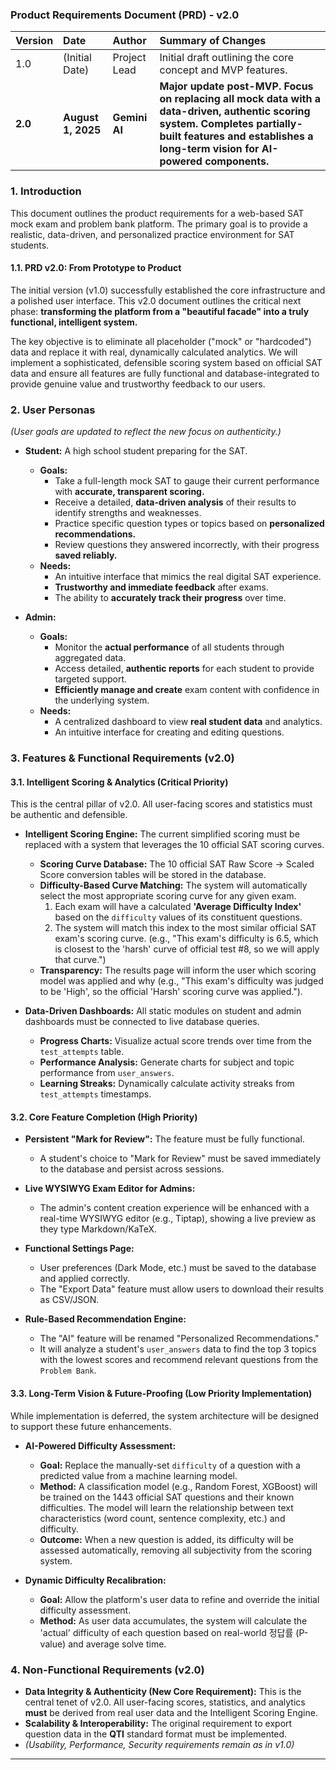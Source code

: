 ### **Product Requirements Document (PRD) - v2.0**

| Version | Date | Author | Summary of Changes |
| :--- | :--- | :--- | :--- |
| 1.0 | (Initial Date) | Project Lead | Initial draft outlining the core concept and MVP features. |
| **2.0** | **August 1, 2025** | **Gemini AI** | **Major update post-MVP. Focus on replacing all mock data with a data-driven, authentic scoring system. Completes partially-built features and establishes a long-term vision for AI-powered components.** |

### **1. Introduction**

This document outlines the product requirements for a web-based SAT mock exam and problem bank platform. The primary goal is to provide a realistic, data-driven, and personalized practice environment for SAT students.

#### **1.1. PRD v2.0: From Prototype to Product**

The initial version (v1.0) successfully established the core infrastructure and a polished user interface. This v2.0 document outlines the critical next phase: **transforming the platform from a "beautiful facade" into a truly functional, intelligent system.**

The key objective is to eliminate all placeholder ("mock" or "hardcoded") data and replace it with real, dynamically calculated analytics. We will implement a sophisticated, defensible scoring system based on official SAT data and ensure all features are fully functional and database-integrated to provide genuine value and trustworthy feedback to our users.

### **2. User Personas**
*(User goals are updated to reflect the new focus on authenticity.)*

*   **Student:** A high school student preparing for the SAT.
    *   **Goals:**
        *   Take a full-length mock SAT to gauge their current performance with **accurate, transparent scoring.**
        *   Receive a detailed, **data-driven analysis** of their results to identify strengths and weaknesses.
        *   Practice specific question types or topics based on **personalized recommendations.**
        *   Review questions they answered incorrectly, with their progress **saved reliably.**
    *   **Needs:**
        *   An intuitive interface that mimics the real digital SAT experience.
        *   **Trustworthy and immediate feedback** after exams.
        *   The ability to **accurately track their progress** over time.

*   **Admin:**
    *   **Goals:**
        *   Monitor the **actual performance** of all students through aggregated data.
        *   Access detailed, **authentic reports** for each student to provide targeted support.
        *   **Efficiently manage and create** exam content with confidence in the underlying system.
    *   **Needs:**
        *   A centralized dashboard to view **real student data** and analytics.
        *   An intuitive interface for creating and editing questions.

### **3. Features & Functional Requirements (v2.0)**

#### **3.1. Intelligent Scoring & Analytics (Critical Priority)**

This is the central pillar of v2.0. All user-facing scores and statistics must be authentic and defensible.

*   **Intelligent Scoring Engine:** The current simplified scoring must be replaced with a system that leverages the 10 official SAT scoring curves.
    *   **Scoring Curve Database:** The 10 official SAT Raw Score → Scaled Score conversion tables will be stored in the database.
    *   **Difficulty-Based Curve Matching:** The system will automatically select the most appropriate scoring curve for any given exam.
        1.  Each exam will have a calculated **'Average Difficulty Index'** based on the `difficulty` values of its constituent questions.
        2.  The system will match this index to the most similar official SAT exam's scoring curve. (e.g., "This exam's difficulty is 6.5, which is closest to the 'harsh' curve of official test #8, so we will apply that curve.")
    *   **Transparency:** The results page will inform the user which scoring model was applied and why (e.g., "This exam's difficulty was judged to be 'High', so the official 'Harsh' scoring curve was applied.").

*   **Data-Driven Dashboards:** All static modules on student and admin dashboards must be connected to live database queries.
    *   **Progress Charts:** Visualize actual score trends over time from the `test_attempts` table.
    *   **Performance Analysis:** Generate charts for subject and topic performance from `user_answers`.
    *   **Learning Streaks:** Dynamically calculate activity streaks from `test_attempts` timestamps.

#### **3.2. Core Feature Completion (High Priority)**

*   **Persistent "Mark for Review":** The feature must be fully functional.
    *   A student's choice to "Mark for Review" must be saved immediately to the database and persist across sessions.

*   **Live WYSIWYG Exam Editor for Admins:**
    *   The admin's content creation experience will be enhanced with a real-time WYSIWYG editor (e.g., Tiptap), showing a live preview as they type Markdown/KaTeX.

*   **Functional Settings Page:**
    *   User preferences (Dark Mode, etc.) must be saved to the database and applied correctly.
    *   The "Export Data" feature must allow users to download their results as CSV/JSON.

*   **Rule-Based Recommendation Engine:**
    *   The "AI" feature will be renamed "Personalized Recommendations."
    *   It will analyze a student's `user_answers` data to find the top 3 topics with the lowest scores and recommend relevant questions from the `Problem Bank`.

#### **3.3. Long-Term Vision & Future-Proofing (Low Priority Implementation)**

While implementation is deferred, the system architecture will be designed to support these future enhancements.

*   **AI-Powered Difficulty Assessment:**
    *   **Goal:** Replace the manually-set `difficulty` of a question with a predicted value from a machine learning model.
    *   **Method:** A classification model (e.g., Random Forest, XGBoost) will be trained on the 1443 official SAT questions and their known difficulties. The model will learn the relationship between text characteristics (word count, sentence complexity, etc.) and difficulty.
    *   **Outcome:** When a new question is added, its difficulty will be assessed automatically, removing all subjectivity from the scoring system.

*   **Dynamic Difficulty Recalibration:**
    *   **Goal:** Allow the platform's user data to refine and override the initial difficulty assessment.
    *   **Method:** As user data accumulates, the system will calculate the 'actual' difficulty of each question based on real-world 정답률 (P-value) and average solve time.

### **4. Non-Functional Requirements (v2.0)**

*   **Data Integrity & Authenticity (New Core Requirement):** This is the central tenet of v2.0. All user-facing scores, statistics, and analytics **must** be derived from real user data and the Intelligent Scoring Engine.
*   **Scalability & Interoperability:** The original requirement to export question data in the **QTI** standard format must be implemented.
*   *(Usability, Performance, Security requirements remain as in v1.0)*

---
